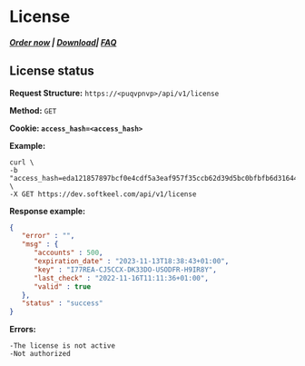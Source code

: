 # License

##### [Order now](https://puqcloud.com/index.php?rp=/store/puqvpn) | [Download](https://download.puqcloud.com/cp/puqvpncp/)| [FAQ](https://faq.puqcloud.com)

## License status

**Request Structure:** `https://<puqvpnvp>/api/v1/license`

**Method:** `GET`

**Cookie: `access_hash=<access_hash>`**

**Example:**

```shell
curl \
-b "access_hash=eda121857897bcf0e4cdf5a3eaf957f35ccb62d39d5bc0bfbfb6d31644eee3cd7f8365e71ad94a60" \
-X GET https://dev.softkeel.com/api/v1/license
```

**Response example:**

```JSON
{
   "error" : "",
   "msg" : {
      "accounts" : 500,
      "expiration_date" : "2023-11-13T18:38:43+01:00",
      "key" : "I77REA-CJ5CCX-DK33DO-USODFR-H9IR8Y",
      "last_check" : "2022-11-16T11:11:36+01:00",
      "valid" : true
   },
   "status" : "success"
}

```

**Errors:**

```
-The license is not active
-Not authorized
```
